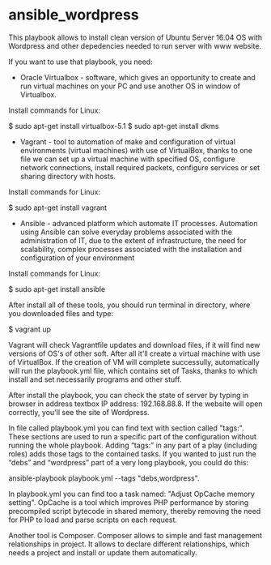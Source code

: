 # ansible_wordpress

This playbook allows to install clean version of Ubuntu Server 16.04 OS with Wordpress and other depedencies needed to run server with www website.

If you want to use that playbook, you need:

- Oracle Virtualbox - software, which gives an opportunity to create and run virtual machines on your PC and use another OS in window of Virtualbox.

Install commands for Linux:

$ sudo apt-get install virtualbox-5.1
$ sudo apt-get install dkms

- Vagrant - tool to automation of make and configuration of virtual environments (virtual machines) with use of VirtualBox, thanks to one file we can set up a virtual machine with specified OS, configure network connections, install required packets, configure services or set sharing directory with hosts.

Install commands for Linux:

$ sudo apt-get install vagrant

- Ansible - advanced platform which automate IT processes. Automation using Ansible can solve everyday problems associated with the administration of IT, due to the extent of infrastructure, the need for scalability, complex processes associated with the installation and configuration of your environment

Install commands for Linux:

$ sudo apt-get install ansible


After install all of these tools, you should run terminal in directory, where you downloaded files
and type:

$ vagrant up

Vagrant will check Vagrantfile updates and download files, if it will find new versions of OS's of other soft. After all it'll create a virtual machine with use of VirtualBox. If the creation of VM will complete successully, automatically will run the playbook.yml file, which contains set of Tasks, thanks to which install and set necessarily programs and other stuff.

After install the playbook, you can check the state of server by typing in browser in address textbox IP address: 192.168.88.8. If the website will open correctly, you'll see the site of Wordpress.

In file called playbook.yml you can find text with section called "tags:". These sections are used to run a specific part of the configuration without running the whole playbook. Adding “tags:” in any part of a play (including roles) adds those tags to the contained tasks. If you wanted to just run the “debs” and “wordpress” part of a very long playbook, you could do this:

ansible-playbook playbook.yml --tags "debs,wordpress".


In playbook.yml you can find too a task named: "Adjust OpCache memory setting". OpCache is a tool which improves PHP performance by storing precompiled script bytecode in shared memory, thereby removing the need for PHP to load and parse scripts on each request. 

Another tool is Composer. Composer allows to simple and fast management relationships in project. It allows to declare different relationships, which needs a project and install or update them automatically.

